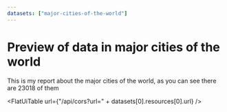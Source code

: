 ```yaml
---
datasets: ["major-cities-of-the-world"]
---
```


# Preview of data in major cities of the world

This is my report about the major cities of the world, as you can see there are 23018 of them

<FlatUiTable url={"/api/cors?url=" + datasets[0].resources[0].url} />
